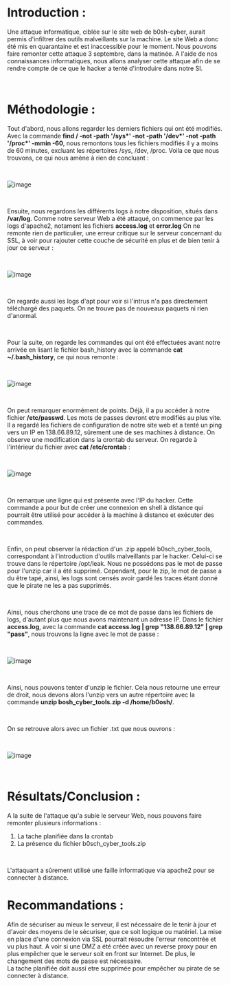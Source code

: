 # Introduction :


Une attaque informatique, ciblée sur le site web de b0sh-cyber, aurait permis d'infiltrer des outils malveillants sur la machine. Le site Web a donc été mis en quarantaine et est inaccessible pour le moment. Nous pouvons faire remonter cette attaque 3 septembre, dans la matinée. 
A l'aide de nos connaissances informatiques, nous allons analyser cette attaque afin de se rendre compte de ce que le hacker a tenté d'introduire dans notre SI.

<br/>

# Méthodologie :

Tout d'abord, nous allons regarder les derniers fichiers qui ont été modifiés. Avec la commande __find / -not -path '/sys*' -not -path '/dev*' -not -path '/proc*' -mmin -60__, nous remontons tous les fichiers modifiés il y a moins de 60 minutes, excluant les répertoires /sys, /dev, /proc. Voila ce que nous trouvons, ce qui nous amène à rien de concluant  :

<br/>

![image](https://user-images.githubusercontent.com/78368428/219013521-3cba3007-4c11-4fe3-9eab-2d46405ba78e.png)

<br/>


Ensuite, nous regardons les différents logs à notre disposition, situés dans __/var/log__. Comme notre serveur Web a été attaqué, on commence par les logs d'apache2, notament les fichiers __access.log__ et __error.log__
On ne remonte rien de particulier, une erreur critique sur le serveur concernant du SSL, à voir pour rajouter cette couche de sécurité en plus et de bien tenir à jour ce serveur :

<br/>

![image](https://user-images.githubusercontent.com/78368428/219013582-2b07cc1d-511a-4406-8345-0dd2b308298d.png)

<br/>


On regarde aussi les logs d'apt pour voir si l'intrus n'a pas directement téléchargé des paquets. On ne trouve pas de nouveaux paquets ni rien d'anormal.

<br/>

Pour la suite, on regarde les commandes qui ont été effectuées avant notre arrivée en lisant le fichier bash_history avec la commande __cat ~/.bash_history__, ce qui nous remonte :

<br/>

![image](https://user-images.githubusercontent.com/78368428/219013645-57454fdc-db5a-4fe7-8e94-a68c6fb56ee8.png)

<br/>


On peut remarquer enormément de points. Déjà, il a pu accéder à notre fichier __/etc/passwd__. Les mots de passes devront etre modifiés au plus vite.
Il a regardé les fichiers de configuration de notre site web et a tenté un ping vers un IP en 138.66.89.12, sûrement une de ses machines à distance.
On observe une modification dans la crontab du serveur. On regarde à l'intérieur du fichier avec __cat /etc/crontab__ :

<br/>

![image](https://user-images.githubusercontent.com/78368428/219013715-16cad26f-089b-4147-9c2e-5f178d1b8b63.png)

<br/>


On remarque une ligne qui est présente avec l'IP du hacker. Cette commande a pour but de créer une connexion en shell à distance qui pourrait être utilisé pour accéder à la machine à distance et exécuter des commandes.

<br/>

Enfin, on peut observer la rédaction d'un .zip appelé b0sch_cyber_tools, correspondant à l'introduction d'outils malveillants par le hacker. Celui-ci se trouve dans le répertoire /opt/leak. Nous ne possédons pas le mot de passe pour l'unzip car il a été supprimé. 
Cependant, pour le zip, le mot de passe a du être tapé, ainsi, les logs sont censés avoir gardé les traces étant donné que le pirate ne les a pas supprimés.

<br/>

Ainsi, nous cherchons une trace de ce mot de passe dans les fichiers de logs, d'autant plus que nous avons maintenant un adresse IP.
Dans le fichier __access.log__, avec la commande __cat access.log | grep "138.66.89.12" | grep "pass"__, nous trouvons la ligne avec le mot de passe :

<br/>

![image](https://user-images.githubusercontent.com/78368428/219013851-02cde0d5-dbaa-4363-b33b-2fdf45b865e3.png)

<br/>

Ainsi, nous pouvons tenter d'unzip le fichier. Cela nous retourne une erreur de droit, nous devons alors l'unzip vers un autre répertoire avec la commande __unzip bosh_cyber_tools.zip -d /home/b0osh/__.

<br/>


On se retrouve alors avec un fichier .txt que nous ouvrons :

<br/>

![image](https://user-images.githubusercontent.com/78368428/219013961-e75d9bd2-f860-4880-a095-378e4c98d170.png)

<br/>



# Résultats/Conclusion : 

A la suite de l'attaque qu'a subie le serveur Web, nous pouvons faire remonter plusieurs informations : 

1. La tache planifiée dans la crontab
2. La présence du fichier b0sch_cyber_tools.zip

<br/>

L'attaquant a sûrement utilisé une faille informatique via apache2 pour se connecter à distance. 

# Recommandations :

Afin de sécuriser au mieux le serveur, il est nécessaire de le tenir à jour et d'avoir des moyens de le sécuriser, que ce soit logique ou matériel. La mise en place d'une connexion via SSL pourrait résoudre l'erreur rencontrée et vu plus haut. A voir si une DMZ a été créée avec un reverse proxy pour en plus empêcher que le serveur soit en front sur Internet. De plus, le changement des mots de passe est nécessaire.
<br/>
La tache planifiée doit aussi etre supprimée pour empêcher au pirate de se connecter à distance.










